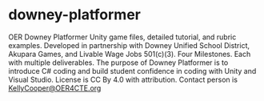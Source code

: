 # downey-platformer
OER Downey Platformer Unity game files, detailed tutorial, and rubric examples. Developed in partnership with Downey Unified School District, Akupara Games, and Livable Wage Jobs 501(c)(3). Four Milestones. Each with multiple deliverables. The purpose of Downey Platformer is to introduce C# coding and build student confidence in coding with Unity and Visual Studio. License is CC By 4.0 with attribution. Contact person is KellyCooper@OER4CTE.org
